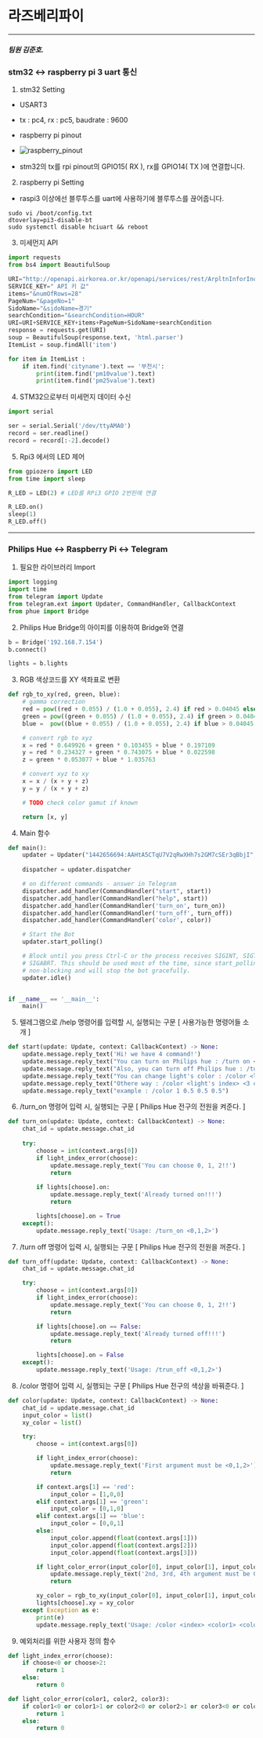# 라즈베리파이 

---
##### 팀원 김준호.

### stm32 <-> raspberry pi 3 uart 통신
1. stm32 Setting
  - USART3
  - tx : pc4, rx : pc5, baudrate : 9600
  - raspberry pi pinout
  - ![raspberry_pinout](https://user-images.githubusercontent.com/71058075/103200285-43390400-4930-11eb-9867-33d3353640ff.JPG)

- stm32의 tx를 rpi pinout의 GPIO15( RX ), rx를 GPIO14( TX )에 연결합니다.


2. raspberry pi Setting
  - raspi3 이상에선 블루투스를 uart에 사용하기에 블루투스를 끊어줍니다.
  ``` 
  sudo vi /boot/config.txt
  dtoverlay=pi3-disable-bt
  sudo systemctl disable hciuart && reboot
  ```


3. 미세먼지 API
  ``` python
  import requests
  from bs4 import BeautifulSoup

  URI="http://openapi.airkorea.or.kr/openapi/services/rest/ArpltnInforInqireSvc/getCtprvnMesureSidoLIst?serviceKey="
  SERVICE_KEY=" API 키 값"
  items="&numOfRows=28"
  PageNum="&pageNo=1"
  SidoName="&sidoName=경기"
  searchCondition="&searchCondition=HOUR"
  URI=URI+SERVICE_KEY+items+PageNum+SidoName+searchCondition
  response = requests.get(URI)
  soup = BeautifulSoup(response.text, 'html.parser')
  ItemList = soup.findAll('item')

  for item in ItemList :
      if item.find('cityname').text == '부천시':
          print(item.find('pm10value').text)
          print(item.find('pm25value').text)
  ```

4. STM32으로부터 미세먼지 데이터 수신
``` python
import serial

ser = serial.Serial('/dev/ttyAMA0')
record = ser.readline()
record = record[:-2].decode()
```

5. Rpi3 에서의 LED 제어

``` python
from gpiozero import LED
from time import sleep

R_LED = LED(2) # LED를 RPi3 GPIO 2번핀에 연결

R_LED.on()
sleep(1)
R_LED.off()
```

---
### Philips Hue <-> Raspberry Pi <-> Telegram
1. 필요한 라이브러리 Import
``` python
import logging
import time
from telegram import Update
from telegram.ext import Updater, CommandHandler, CallbackContext
from phue import Bridge
```

2. Philips Hue Bridge의 아이피를 이용하여 Bridge와 연결
``` python
b = Bridge('192.168.7.154')
b.connect()

lights = b.lights
```

3. RGB 색상코드를 XY 색좌표로 변환
``` python
def rgb_to_xy(red, green, blue):
    # gamma correction
    red = pow((red + 0.055) / (1.0 + 0.055), 2.4) if red > 0.04045 else (red / 12.92)
    green = pow((green + 0.055) / (1.0 + 0.055), 2.4) if green > 0.04045 else (green / 12.92)
    blue =  pow((blue + 0.055) / (1.0 + 0.055), 2.4) if blue > 0.04045 else (blue / 12.92)

    # convert rgb to xyz
    x = red * 0.649926 + green * 0.103455 + blue * 0.197109
    y = red * 0.234327 + green * 0.743075 + blue * 0.022598
    z = green * 0.053077 + blue * 1.035763

    # convert xyz to xy
    x = x / (x + y + z)
    y = y / (x + y + z)

    # TODO check color gamut if known

    return [x, y]
```

4. Main 함수
``` python
def main():
    updater = Updater("1442656694:AAHtA5CTqU7V2qRwXHh7s2GM7cSEr3qBbjI", use_context=True)
    
    dispatcher = updater.dispatcher

    # on different commands - answer in Telegram
    dispatcher.add_handler(CommandHandler("start", start))
    dispatcher.add_handler(CommandHandler("help", start))
    dispatcher.add_handler(CommandHandler('turn_on', turn_on))
    dispatcher.add_handler(CommandHandler('turn_off', turn_off))
    dispatcher.add_handler(CommandHandler('color', color))

    # Start the Bot
    updater.start_polling()

    # Block until you press Ctrl-C or the process receives SIGINT, SIGTERM or
    # SIGABRT. This should be used most of the time, since start_polling() is
    # non-blocking and will stop the bot gracefully.
    updater.idle()


if __name__ == '__main__':
    main()
```

5. 텔레그램으로 /help 명령어를 입력할 시, 실행되는 구문 [ 사용가능한 명령어들 소개 ]
``` python
def start(update: Update, context: CallbackContext) -> None:
    update.message.reply_text('Hi! we have 4 command!')
    update.message.reply_text("You can turn on Philips hue : /turn on <light's index(0, 1, 2)>")
    update.message.reply_text("Also, you can turn off Philips hue : /turn off <light's index(0, 1, 2)>")
    update.message.reply_text("You can change light's color : /color <light's index> <red, blue, green>")
    update.message.reply_text("Othere way : /color <light's index> <3 color codes(0~1)>")
    update.message.reply_text("example : /color 1 0.5 0.5 0.5")
```

6. /turn_on 명령어 입력 시, 실행되는 구문 [ Philips Hue 전구의 전원을 켜준다. ]
``` python
def turn_on(update: Update, context: CallbackContext) -> None:
    chat_id = update.message.chat_id
    
    try:
        choose = int(context.args[0])
        if light_index_error(choose):
            update.message.reply_text('You can choose 0, 1, 2!!')
            return
        
        if lights[choose].on:
            update.message.reply_text('Already turned on!!!')
            return

        lights[choose].on = True
    except():
        update.message.reply_text('Usage: /turn_on <0,1,2>')
```

7. /turn off 명령어 입력 시, 실행되는 구문 [ Philips Hue 전구의 전원을 꺼준다. ]
``` python
def turn_off(update: Update, context: CallbackContext) -> None:
    chat_id = update.message.chat_id

    try:
        choose = int(context.args[0])
        if light_index_error(choose):
            update.message.reply_text('You can choose 0, 1, 2!!')
            return

        if lights[choose].on == False:
            update.message.reply_text('Already turned off!!!')
            return

        lights[choose].on = False
    except():
        update.message.reply_text('Usage: /trun_off <0,1,2>')
```

8. /color 명령어 입력 시, 실행되는 구문 [ Philips Hue 전구의 색상을 바꿔준다. ]
``` python
def color(update: Update, context: CallbackContext) -> None:
    chat_id = update.message.chat_id
    input_color = list()
    xy_color = list()

    try:
        choose = int(context.args[0])

        if light_index_error(choose):
            update.message.reply_text('First argument must be <0,1,2>')
            return

        if context.args[1] == 'red':
            input_color = [1,0,0]
        elif context.args[1] == 'green':
            input_color = [0,1,0]
        elif context.args[1] == 'blue':
            input_color = [0,0,1]
        else:
            input_color.append(float(context.args[1]))
            input_color.append(float(context.args[2]))
            input_color.append(float(context.args[3]))

        if light_color_error(input_color[0], input_color[1], input_color[2]):
            update.message.reply_text('2nd, 3rd, 4th argument must be 0-1')
            return

        xy_color = rgb_to_xy(input_color[0], input_color[1], input_color[2])
        lights[choose].xy = xy_color
    except Exception as e:
        print(e)
        update.message.reply_text('Usage: /color <index> <color1> <color2> <color3> or /color <index> red/blue/green')
```

9. 예외처리를 위한 사용자 정의 함수
``` python
def light_index_error(choose):
    if choose<0 or choose>2:
        return 1
    else:
        return 0

def light_color_error(color1, color2, color3):
    if color1<0 or color1>1 or color2<0 or color2>1 or color3<0 or color3>1:
        return 1
    else:
        return 0
```
